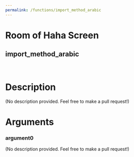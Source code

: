 ```yaml
---
permalink: /functions/import_method_arabic
---
```

# Room of Haha Screen  
## import_method_arabic  
&nbsp;  
# Description  
(No description provided. Feel free to make a pull request!) 
&nbsp;  
# Arguments
### argument0
(No description provided. Feel free to make a pull request!)
&nbsp;  


